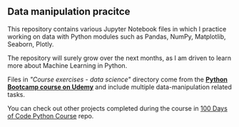 ## Data manipulation pracitce

This repository contains various Jupyter Notebook files in which I practice working on data with Python modules such as Pandas, NumPy, Matplotlib, Seaborn, Plotly.

The repository will surely grow over the next months, as I am driven to learn more about Machine Learning in Python.

Files in _"Course exercises - data science"_ directory come from the [**Python Bootcamp course on Udemy**](https://www.udemy.com/course/100-days-of-code "https://www.udemy.com/course/100-days-of-code") and include multiple data-manipulation related tasks.

You can check out other projects completed during the course in [100 Days of Code Python Course](https://github.com/22skowron/100-Days-of-Code-Python-Course "https://github.com/22skowron/100-Days-of-Code-Python-Course") repo.
